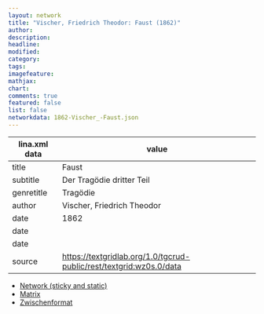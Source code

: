 ```yaml
---
layout: network
title: "Vischer, Friedrich Theodor: Faust (1862)"
author:
description:
headline:
modified:
category:
tags:
imagefeature: 
mathjax: 
chart: 
comments: true
featured: false
list: false
networkdata: 1862-Vischer_-Faust.json
---
```

lina.xml data  | value
------------- | -------------
title|Faust
subtitle|Der Tragödie dritter Teil
genretitle|Tragödie
author|Vischer, Friedrich Theodor
date|1862
date|
date|
source|https://textgridlab.org/1.0/tgcrud-public/rest/textgrid:wz0s.0/data


* [Network (sticky and static)](/network64)
* [Matrix](/matrix64)
* [Zwischenformat](/lina64 )

